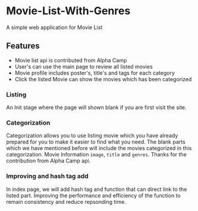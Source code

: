 # Movie-List-With-Genres

A simple web application for Movie List

## Features

- Movie list api is contributed from Alpha Camp
- User's can use the main page to review all listed movies
- Movie profile includes poster's, title's and tags for each category
- Click the listed Movie can show the movies which has been categorized

### Listing
An Init stage where the page will shown blank if you are first visit the site.

### Categorization
Categorization allows you to use listing movie which you have already prepared for you to make it easier to find what you need. The blank parts which we have mentioned before will include the movies categorized in this categorization. Movie Information `image`, `title` and `genres`. Thanks for the contribution from Alpha Camp api.

### Improving and hash tag add
In index page, we will add hash tag and function that can direct link to the listed part. Improving the performance and efficiency of the function to remain consistency and reduce repsonding time.